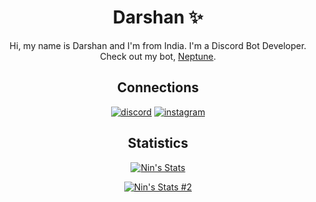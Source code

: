 <h1 align="center">Darshan ✨</h1>

<div align="center">
  
Hi, my name is Darshan and I'm from India. I'm a Discord Bot Developer. Check out my bot, [Neptune](https://top.gg/bot/826722489543295006).
</div>
  
  
<h2 align="center">Connections</h2>

<div align="center">
  
  [![discord](https://img.shields.io/badge/-%20Nin%231111-5865F2?style=for-the-badge&logo=discord&logoColor=white)](https://discord.com/users/838620835282812969)
  [![instagram](https://img.shields.io/badge/-not__ninn__-E1306C?style=for-the-badge&logo=instagram&logoColor=white)](https://instagram.com/not_ninn_)
</div>

<h2 align="center">Statistics</h2>

<div align="center">
  
  [![Nin's Stats](https://github-readme-stats.vercel.app/api?username=Ninn08&show_icons=true&theme=midnight-purple)](https://github.com/Ninn08)
  
  [![Nin's Stats #2](https://github-readme-stats.vercel.app/api/top-langs/?username=Ninn08&layout=compact&theme=midnight-purple)](https://github.com/Ninn08)
</div>
